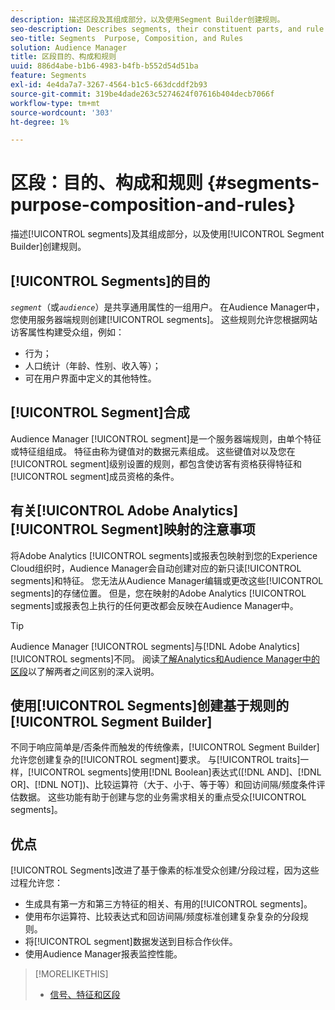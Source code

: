 ```yaml
---
description: 描述区段及其组成部分，以及使用Segment Builder创建规则。
seo-description: Describes segments, their constituent parts, and rule creation with Segment Builder.
seo-title: Segments  Purpose, Composition, and Rules
solution: Audience Manager
title: 区段目的、构成和规则
uuid: 886d4abe-b1b6-4983-b4fb-b552d54d51ba
feature: Segments
exl-id: 4e4da7a7-3267-4564-b1c5-663dcddf2b93
source-git-commit: 319be4dade263c5274624f07616b404decb7066f
workflow-type: tm+mt
source-wordcount: '303'
ht-degree: 1%

---
```


# 区段：目的、构成和规则 {#segments-purpose-composition-and-rules}

描述[!UICONTROL segments]及其组成部分，以及使用[!UICONTROL Segment Builder]创建规则。

## [!UICONTROL Segments]的目的

*`segment`*（或&#x200B;*`audience`*）是共享通用属性的一组用户。 在Audience Manager中，您使用服务器端规则创建[!UICONTROL segments]。 这些规则允许您根据网站访客属性构建受众组，例如：

* 行为；
* 人口统计（年龄、性别、收入等）；
* 可在用户界面中定义的其他特性。

## [!UICONTROL Segment]合成

Audience Manager [!UICONTROL segment]是一个服务器端规则，由单个特征或特征组组成。 特征由称为键值对的数据元素组成。 这些键值对以及您在[!UICONTROL segment]级别设置的规则，都包含使访客有资格获得特征和[!UICONTROL segment]成员资格的条件。

## 有关[!UICONTROL Adobe Analytics] [!UICONTROL Segment]映射的注意事项

将Adobe Analytics [!UICONTROL segments]或报表包映射到您的Experience Cloud组织时，Audience Manager会自动创建对应的新只读[!UICONTROL segments]和特征。 您无法从Audience Manager编辑或更改这些[!UICONTROL segments]的存储位置。 但是，您在映射的Adobe Analytics [!UICONTROL segments]或报表包上执行的任何更改都会反映在Audience Manager中。

>[!TIP]
>
>Audience Manager [!UICONTROL segments]与[!DNL Adobe Analytics] [!UICONTROL segments]不同。 阅读[了解Analytics和Audience Manager中的区段](https://experienceleague.adobe.com/docs/analytics/integration/audience-analytics/audience-analytics-workflow/aam-analytics-segments.html?lang=zh-Hans)以了解两者之间区别的深入说明。

## 使用[!UICONTROL Segments]创建基于规则的[!UICONTROL Segment Builder]

不同于响应简单是/否条件而触发的传统像素，[!UICONTROL Segment Builder]允许您创建复杂的[!UICONTROL segment]要求。 与[!UICONTROL traits]一样，[!UICONTROL segments]使用[!DNL Boolean]表达式([!DNL AND]、[!DNL OR]、[!DNL NOT])、比较运算符（大于、小于、等于等）和回访间隔/频度条件评估数据。 这些功能有助于创建与您的业务需求相关的重点受众[!UICONTROL segments]。

## 优点

[!UICONTROL Segments]改进了基于像素的标准受众创建/分段过程，因为这些过程允许您：

* 生成具有第一方和第三方特征的相关、有用的[!UICONTROL segments]。
* 使用布尔运算符、比较表达式和回访间隔/频度标准创建复杂复杂的分段规则。
* 将[!UICONTROL segment]数据发送到目标合作伙伴。
* 使用Audience Manager报表监控性能。

>[!MORELIKETHIS]
>
>* [信号、特征和区段](../../reference/signal-trait-segment.md)
